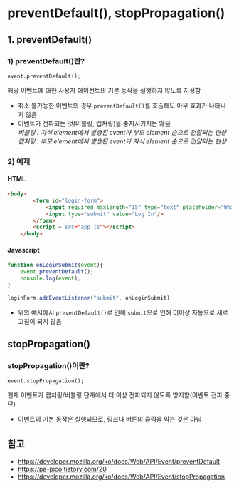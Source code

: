 # preventDefault(), stopPropagation()
## 1. preventDefault()
### 1) preventDefault()란?
```javascipt
event.preventDefault();
```
해당 이벤트에 대한 사용자 에이전트의 기본 동작을 실행하지 않도록 지정함
- 취소 불가능한 이벤트의 경우 ```preventDefault()```를 호출해도 아무 효과가 나타나지 않음
- 이벤트가 전파되는 것(버블링, 캡쳐링)을 중지시키지는 않음 <br>
*버블링 : 자식 element에서 발생된 event가 부모 element 순으로 전달되는 현상* <br>
*캡처링 : 부모 element에서 발생된 event가 자식 element 순으로 전달되는 현상*

### 2) 예제
#### HTML
```html
<body>
        <form id="login-form">
            <input required maxlength="15" type="text" placeholder="What is your name?"/>
            <input type="submit" value="Log In"/>
        </form>
        <script = src="app.js"></script> 
    </body>       
```
#### Javascript
```javascript
function onLoginSubmit(event){
    event.preventDefault();
    console.log(event);
}

loginForm.addEventListener("submit", onLoginSubmit)
```
- 위의 예시에서 ```preventDefault()```로 인해 ```submit```으로 인해 더이상 자동으로 새로고침이 되지 않음

## stopPropagation()
### stopPropagation()이란?
```javascipt
event.stopPropagation();
```
현재 이벤트가 캡처링/버블링 단계에서 더 이상 전파되지 않도록 방지함(이벤트 전파 중단)
- 이벤트의 기본 동작은 실행되므로, 링크나 버튼의 클릭을 막는 것은 아님

## 참고
- https://developer.mozilla.org/ko/docs/Web/API/Event/preventDefault
- https://pa-pico.tistory.com/20
- https://developer.mozilla.org/ko/docs/Web/API/Event/stopPropagation
